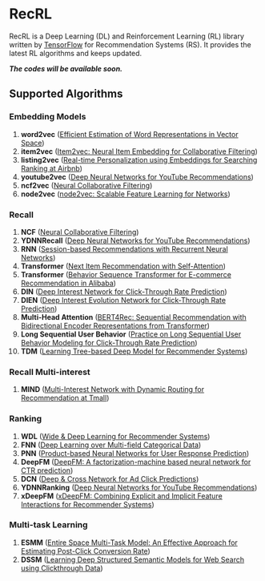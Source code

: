 # RecRL

RecRL is a Deep Learning (DL) and Reinforcement Learning (RL) library written by [TensorFlow](https://www.tensorflow.org) for Recommendation Systems (RS). It provides the latest RL algorithms and keeps updated.

***The codes will be available soon.***

## Supported Algorithms

### Embedding Models
1. **word2vec** ([Efficient Estimation of Word Representations in Vector Space](https://arxiv.org/abs/1301.3781))
2. **item2vec** ([Item2vec: Neural Item Embedding for Collaborative Filtering](https://arxiv.org/abs/1603.04259))
3. **listing2vec** ([Real-time Personalization using Embeddings for Searching Ranking at Airbnb](https://dl.acm.org/doi/10.1145/3219819.3219885))
4. **youtube2vec** ([Deep Neural Networks for YouTube Recommendations](https://static.googleusercontent.com/media/research.google.com/en//pubs/archive/45530.pdf))
5. **ncf2vec** ([Neural Collaborative Filtering](https://arxiv.org/abs/1708.05031))
6. **node2vec** ([node2vec: Scalable Feature Learning for Networks](https://arxiv.org/abs/1607.00653))

### Recall
1. **NCF** ([Neural Collaborative Filtering](https://arxiv.org/abs/1708.05031))
2. **YDNNRecall** ([Deep Neural Networks for YouTube Recommendations](https://static.googleusercontent.com/media/research.google.com/en//pubs/archive/45530.pdf))
3. **RNN** ([Session-based Recommendations with Recurrent Neural Networks](https://arxiv.org/abs/1511.06939))
4. **Transformer** ([Next Item Recommendation with Self-Attention](https://arxiv.org/pdf/1808.06414.pdf))
5. **Transformer** ([Behavior Sequence Transformer for E-commerce Recommendation in Alibaba](https://arxiv.org/pdf/1905.06874.pdf))
6. **DIN** ([Deep Interest Network for Click-Through Rate Prediction](https://arxiv.org/pdf/1706.06978.pdf))
7. **DIEN** ([Deep Interest Evolution Network for Click-Through Rate Prediction](https://arxiv.org/pdf/1809.03672.pdf))
8. **Multi-Head Attention** ([BERT4Rec: Sequential Recommendation with Bidirectional Encoder Representations from Transformer](https://arxiv.org/pdf/1904.06690.pdf))
9. **Long Sequential User Behavior** ([Practice on Long Sequential User Behavior Modeling for
Click-Through Rate Prediction](https://arxiv.org/pdf/1905.09248v1.pdf))
10. **TDM** ([Learning Tree-based Deep Model for Recommender Systems](https://arxiv.org/pdf/1801.02294.pdf))

### Recall Multi-interest
1. **MIND** ([Multi-Interest Network with Dynamic Routing for Recommendation at Tmall](https://arxiv.org/pdf/1904.08030.pdf))

### Ranking
1. **WDL** ([Wide & Deep Learning for Recommender Systems](https://arxiv.org/abs/1606.07792))
2. **FNN** ([Deep Learning over Multi-field Categorical Data](https://arxiv.org/abs/1601.02376))
3. **PNN** ([Product-based Neural Networks for User Response Prediction](https://arxiv.org/abs/1611.00144))
4. **DeepFM** ([DeepFM: A factorization-machine based neural network for CTR prediction](https://arxiv.org/abs/1703.04247))
5. **DCN** ([Deep & Cross Network for Ad Click Predictions](https://arxiv.org/abs/1708.05123))
6. **YDNNRanking** ([Deep Neural Networks for YouTube Recommendations](https://static.googleusercontent.com/media/research.google.com/en//pubs/archive/45530.pdf))
7. **xDeepFM** ([xDeepFM: Combining Explicit and Implicit Feature Interactions for Recommender Systems](https://arxiv.org/abs/1803.05170))

### Multi-task Learning
1. **ESMM** ([Entire Space Multi-Task Model: An Effective Approach for Estimating Post-Click Conversion Rate](https://arxiv.org/abs/1804.07931))
2. **DSSM** ([Learning Deep Structured Semantic Models for Web Search using Clickthrough Data](https://posenhuang.github.io/papers/cikm2013_DSSM_fullversion.pdf))
